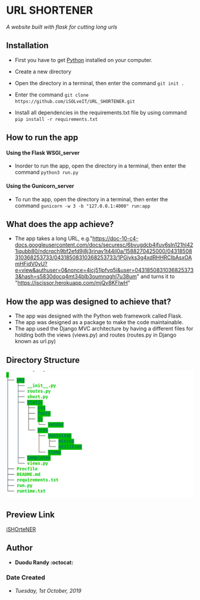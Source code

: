 # URL SHORTENER
*A website built with flask for cutting long urls*

## Installation
* First you have to get [Python](https://www.python.org/) installed on your computer.

* Create a new directory
* Open the directory in a terminal, then enter the command `git init .`
* Enter the command `git clone https://github.com/iSOLveIT/URL_SHORTENER.git`

* Install all dependencies in the requirements.txt file by using command `pip install -r requirements.txt`

## How to run the app
#### Using the Flask WSGI_server
* Inorder to run the app, open the directory in a terminal, then enter the command `python3 run.py` 


#### Using the Gunicorn_server
* To run the app, open the directory in a terminal, then enter the command `gunicorn -w 3 -b "127.0.0.1:4000" run:app`

## What does the app achieve?
* The app takes a long URL, e.g."https://doc-10-c4-docs.googleusercontent.com/docs/securesc/6bvugdcb4jfuv6sln121hl421iqubb80/ndcrqch9bf2efd9j8j3rinav1t44il0a/1588270425000/04318508310368253733/04318508310368253733/1PGiyks3g4xdRHHRCIbAsxOAmHFidV0yU?e=view&authuser=0&nonce=4icj51lpfvq5i&user=04318508310368253733&hash=s5830docq4mt34blb3oumnqghl7u38um" and turns it to "https://iscissor.herokuapp.com/mjQv8KFIwH"


## How the app was designed to achieve that?
* The app was designed with the Python web framework called Flask. 
* The app was designed as a package to make the code maintainable.
* The app used the Django MVC architecture by having a different files for holding both the views (views.py) and routes (routes.py in Django known as url.py)

## Directory Structure
![Directory Structure](./pkg/static/directory_path.png)

## Preview Link
[iSHOrteNER](https://iscissor.herokuapp.com/ishort)

## Author
* __Duodu Randy :octocat:__

### Date Created
* _Tuesday, 1st October, 2019_

